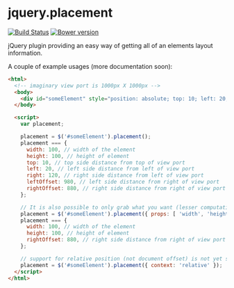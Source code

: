 jquery.placement
================

[![Build Status](https://travis-ci.org/reflectiveSingleton/jquery.placement.png?branch=master)](https://travis-ci.org/reflectiveSingleton/footwork) [![Bower version](https://badge.fury.io/bo/jquery.placement.png)](http://badge.fury.io/bo/jquery.placement)

jQuery plugin providing an easy way of getting all of an elements layout information.

A couple of example usages (more documentation soon):

```html
<html>
  <!-- imaginary view port is 1000px X 1000px -->
  <body>
    <div id="someElement" style="position: absolute; top: 10; left: 20; width: 100px; height: 100px;"></div>
  </body>

  <script>
    var placement;

    placement = $('#someElement').placement();
    placement === {
      width: 100, // width of the element
      height: 100, // height of element
      top: 10, // top side distance from top of view port
      left: 20, // left side distance from left of view port
      right: 120, // right side distance from left of view port
      leftOffset: 980, // left side distance from right of view port
      rightOffset: 880, // right side distance from right of view port
    };

    // It is also possible to only grab what you want (lesser computationally intensive)
    placement = $('#someElement').placement({ props: [ 'width', 'height', 'rightOffset' ] });
    placement === {
      width: 100, // width of the element
      height: 100, // height of element
      rightOffset: 880, // right side distance from right of view port
    };

    // support for relative position (not document offset) is not yet supported (upcomming):
    placement = $('#someElement').placement({ context: 'relative' });
  </script>
</html>
```

